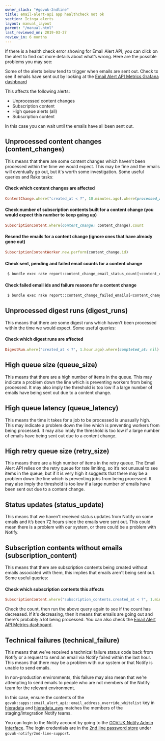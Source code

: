 ```yaml
---
owner_slack: "#govuk-2ndline"
title: email-alert-api app healthcheck not ok
section: Icinga alerts
layout: manual_layout
parent: "/manual.html"
last_reviewed_on: 2019-03-27
review_in: 6 months
---
```


If there is a health check error showing for Email Alert API, you can click on the alert to find out more details about what’s wrong. Here are the possible problems you may see:

Some of the alerts below tend to trigger when emails are sent out. Check to see if emails have sent out by looking at the [Email Alert API Metrics Grafana dashboard](https://grafana.publishing.service.gov.uk/dashboard/file/email_alert_api.json?refresh=10s&orgId=1)

This affects the following alerts:

* Unprocessed content changes
* Subscription content
* High queue alerts (all)
* Subscription content

In this case you can wait until the emails have all been sent out.

## Unprocessed content changes (content_changes)

This means that there are some content changes which haven't been processed within the time we would expect. This may be fine and the emails will eventually go out, but it's worth some investigation. Some useful queries and Rake tasks:

#### Check which content changes are affected

```ruby
ContentChange.where("created_at < ?", 10.minutes.ago).where(processed_at: nil)
```

#### Check number of subscription contents built for a content change (you would expect this number to keep going up)

```ruby
SubscriptionContent.where(content_change: content_change).count
```

#### Resend the emails for a content change (ignore ones that have already gone out)

```ruby
SubscriptionContentWorker.new.perform(content_change.id)
```

#### Check sent, pending and failed email counts for a content change
```bash
 $ bundle exec rake report:content_change_email_status_count[<content_change_id>]
```

#### Check failed email ids and failure reasons for a content change
```bash
 $ bundle exec rake report::content_change_failed_emails[<content_change_id>]
```

## Unprocessed digest runs (digest_runs)

This means that there are some digest runs which haven't been processed within the time we would expect. Some useful queries:

#### Check which digest runs are affected

```ruby
DigestRun.where("created_at < ?", 1.hour.ago).where(completed_at: nil)
```

## High queue size (queue_size)

This means that there are a high number of items in the queue. This may indicate a problem down the line which is preventing workers from being processed. It may also imply the threshold is too low if a large number of emails have being sent out due to a content change.

## High queue latency (queue_latency)

This means the time it takes for a job to be processed is unusually high. This may indicate a problem down the line which is preventing workers from being processed. It may also imply the threshold is too low if a large number of emails have being sent out due to a content change.

## High retry queue size (retry_size)

This means there are a high number of items in the retry queue. The Email Alert API relies on the retry queue for rate limiting, so it’s not unusual to see items in the queue, but if it is very high it suggests that there may be a problem down the line which is preventing jobs from being processed. It may also imply the threshold is too low if a large number of emails have been sent out due to a content change.

## Status updates (status_update)

This means that we haven’t received status updates from Notify on some emails and it’s been 72 hours since the emails were sent out. This could mean there is a problem with our system, or there could be a problem with Notify.

## Subscription contents without emails (subscription_content)

This means that there are subscription contents being created without emails associated with them, this implies that emails aren't being sent out. Some useful queries:

#### Check which subscription contents this affects

```ruby
SubscriptionContent.where("subscription_contents.created_at < ?", 1.minute.ago).where(email: nil).joins(:subscription).merge(Subscription.active)
```

Check the count, then run the above query again to see if the count has decreased. If it's decreasing, then it means that emails are going out and there's probably a lot being processed. You can also check the [Email Alert API Metrics dashboard](https://grafana.publishing.service.gov.uk/dashboard/file/email_alert_api.json?refresh=10s&orgId=1).

## Technical failures (technical_failure)

This means that we’ve received a technical failure status code back from Notify or a request to send an email via Notify failed within the last hour. This means that there may be a problem with our system or that Notify is unable to send emails.

In non-production environments, this failure may also mean that we’re attempting to send emails to people who are not members of the Notify team for the relevant environment.

In this case, ensure the contents of the  `govuk::apps::email_alert_api::email_address_override_whitelist` key in [hieradata](https://github.com/alphagov/govuk-puppet/blob/master/hieradata/common.yaml) and [hieradata_aws](https://github.com/alphagov/govuk-puppet/blob/master/hieradata_aws/common.yaml) matches the members of the staging/integration Notify teams.

You can login to the Notify account by going to the [GOV.UK Notify Admin Interface](https://www.notifications.service.gov.uk).
The login credentials are in the [2nd line password store][password-store] under `govuk-notify/2nd-line-support`.

[password-store]: https://github.com/alphagov/govuk-secrets/tree/master/pass/2ndline/govuk-notify
